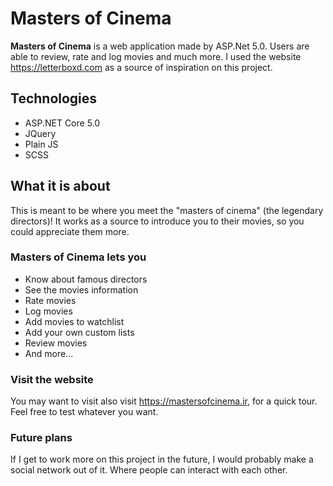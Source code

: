# Masters of Cinema
**Masters of Cinema** is a web application made by ASP.Net 5.0. Users are able to review, rate and log movies and much more. I used the website https://letterboxd.com as a source of inspiration on this project.


## Technologies
* ASP.NET Core 5.0
* JQuery
* Plain JS
* SCSS

## What it is about
This is meant to be where you meet the "masters of cinema" (the legendary directors)! It works as a source to introduce you to their movies, so you could appreciate them more.

### Masters of Cinema lets you
* Know about famous directors
* See the movies information
* Rate movies
* Log movies
* Add movies to watchlist
* Add your own custom lists
* Review movies
* And more...

### Visit the website
You may want to visit also visit https://mastersofcinema.ir, for a quick tour. Feel free to test whatever you want.

### Future plans
If I get to work more on this project in the future, I would probably make a social network out of it. Where people can interact with each other.